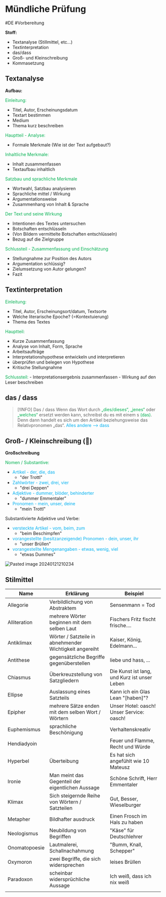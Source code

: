 # Mündliche Prüfung
#DE #Vorbereitung 

**Stoff:**
- Textanalyse (Stillmittel, etc...)
- Textinterpretation
- das/dass
- Groß- und Kleinschreibung
- Kommasetzung


## Textanalyse

**Aufbau:**

<span style="color:#00b050">Einleitung:</span>
- Titel, Autor, Erscheinungsdatum
- Textart bestimmen
- Medium
- Thema kurz beschreiben

<span style="color:#00b050">Hauptteil - Analyse:</span>
- Formale Merkmale (Wie ist der Text aufgebaut?)

<span style="color:#00b050">Inhaltliche Merkmale:</span>
- Inhalt zusammenfassen
- Textaufbau inhaltlich

<span style="color:#00b050">Satzbau und sprachliche Merkmale</span>
- Wortwahl, Satzbau analysieren
- Sprachliche mittel / Wirkung
- Argumentationsweise
- Zusammenhang von Inhalt & Sprache

<span style="color:#00b050">Der Text und seine Wirkung</span>
- Intentionen des Textes untersuchen
- Botschaften entschlüsseln
- (Von Bildern vermittelte Botschaften entschlüsseln)
- Bezug auf die Zielgruppe

<span style="color:#00b050">Schlussteil - Zusammenfassung und Einschätzung</span>
- Stellungnahme zur Position des Autors
- Argumentation schlüssig?
- Zielumsetzung von Autor gelungen?
- Fazit


## Textinterpretation

<span style="color:#00b050">Einleitung:</span>
- Titel, Autor, Erscheinungsort/datum, Textsorte
- Welche literarische Epoche? (=Kontextuierung)
- Thema des Textes

<span style="color:#00b050">Hauptteil:</span>
- Kurze Zusammenfassung
- Analyse von Inhalt, Form, Sprache
- Arbeitsaufträge
- Interpretationshypothese entwickeln und interpretieren
- überprüfen und belegen von Hypothese
- Kritische Stellungnahme

<span style="color:#00b050">
Schlussteil:</span>
- Interpretationsergebnis zusammenfassen
- Wirkung auf den Leser beschreiben


## das / dass

>[!INFO] Das / dass
>Wenn das Wort durch <span style="color:#00b050">„dies/dieses“, „jenes“</span> oder <span style="color:#00b050">„welches“</span> ersetzt werden kann, schreibst du es mit einem s <span style="color:#00b050">(das)</span>. Denn dann handelt es sich um den Artikel beziehungsweise das Relativpronomen „das“. 
><span style="color:#00b0f0">Alles andere --> dass</span>


## Groß- / Kleinschreibung (🤡)

**Großschreibung**

<span style="color:#00b050">Nomen / Substantive:</span>
- <span style="color:#00b0f0">Artikel - der, die, das </span>
	- "der Trottl"
- <span style="color:#00b0f0">Zahlwörter - zwei, drei, vier</span>
	- "drei Deppen"
- <span style="color:#00b0f0">Adjektive - dummer, blöder, behinderter</span>
	- "dummer Emmentaler"
- <span style="color:#00b0f0">Pronomen - mein, unser, deine</span>
	- "mein Trottl" 

Substantivierte Adjektive und Verbe:
- <span style="color:#00b0f0">versteckte Artikel - vom, beim, zum</span>
	- "beim Beschimpfen"
- <span style="color:#00b0f0">vorangestellte (besitzanzeigende) Pronomen - dein, unser, ihr</span>
	- "unser Brüllen"
- <span style="color:#00b0f0">vorangestellte Mengenangaben - etwas, wenig, viel</span>
	- "etwas Dummes"

![Pasted image 20240121210234](https://github.com/Matz21X/2023_24_4BHITS/assets/127680394/3de97849-9975-45d6-9f19-0955e3838687)


## Stilmittel

| **Name**      | **Erklärung**                                           | **Beispiel**                                 |
| ------------- | ------------------------------------------------------- | -------------------------------------------- |
| Allegorie     | Verbildlichung von Abstraktem                           | Sensenmann = Tod                             |
| Alliteration  | mehrere Wörter beginnen mit dem selben Laut             | Fischers Fritz fischt frische....            |
| Antiklimax    | Wörter / Satzteile in abnehmender Wichtigkeit angereiht | Kaiser, König, Edelmann...                   |
| Antithese     | gegensätzliche Begriffe gegenüberstellen                | liebe und hass, ...                          |
| Chiasmus      | Überkreuzstellung von Satzgliedern                      | Die Kunst ist lang, und Kurz ist unser Leben |
| Ellipse       | Auslassung eines Satzteils                              | Kann ich ein Glas Lean "[haben]"?            |
| Epipher       | mehrere Sätze enden mit dem selben Wort / Wörtern       | Unser Hotel: oasch! Unser Service: oasch!    |
| Euphemismus   | sprachliche Beschönigung                                | Verhaltenskreativ                            |
| Hendiadyoin   |                                                         | Feuer und Flamme, Recht und Würde            |
| Hyperbel      | Überteibung                                             | Es hat sich angefühlt wie 10 Mateusz         |
| Ironie        | Man meint das Gegenteil der eigentlichen Aussage        | Schöne Schrift, Herr Emmentaler              |
| Klimax        | Sich steigernde Reihe von Wörtern / Satzteilen          | Gut, Besser, Wieselburger                    |
| Metapher      | Bildhafter ausdruck                                     | Einen Frosch im Hals zu haben                |
| Neologismus   | Neubildung von Begriffen                                | "Käse" für Deutschlehrer                     |
| Onomatopoesie | Lautmalerei, Schallnachahmung                           | "Bumm, Knall, Schepper"                      |
| Oxymoron      | zwei Begriffe, die sich widersprechen                   | leises Brüllen                               |
| Paradoxon     | scheinbar widersprüchliche Aussage                      | Ich weiß, dass ich nix weiß                  |
|               |                                                         |                                              |
